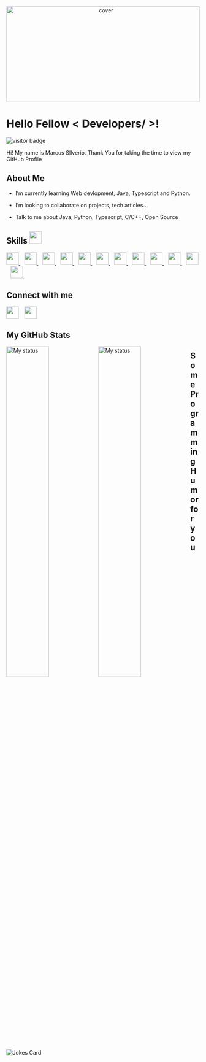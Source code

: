 <div align="center">
<img width="100%" height = "250px" src="https://img.freepik.com/free-vector/binary-code-stream-digital-data-codes-hacker-coding-crypto-matrix-numbers-flow-digitally-blue-screen-abstract-background_102902-991.jpg" alt="cover" />
</div>

<h1> Hello Fellow < Developers/ >!</h1>
<p align='center'>

![visitor badge](https://visitor-badge.laobi.icu/badge?page_id=marcussilverio.visitor-badge&format=true)

</p>
<div size='20px'> Hi! My name is Marcus SIlverio. Thank You for taking the time to view my GitHub Profile 
</div>

<h2> About Me</h2>

-  I’m currently learning Web devlopment, Java,  Typescript and Python. 

-  I’m looking to collaborate on projects, tech articles... 

-  Talk to me about  Java, Python, Typescript, C/C++, Open Source 

<h2> Skills <img src = "https://raw.githubusercontent.com/rahulbanerjee26/githubProfileReadmeGenerator/main/gifs/code.gif" width = 32px height=32px> </h2>
<a href= https://github.com/https://github.com/marcussilverio?tab=repositories&q=&type=&language=java&sort= > <img width ='32px' height='32px' src ='https://raw.githubusercontent.com/rahulbanerjee26/githubAboutMeGenerator/main/icons/java.svg'> </a>&ensp;
<a href= https://github.com/https://github.com/marcussilverio?tab=repositories&q=&type=&language=typescript&sort= > <img width ='32px' height='32px' src ='https://raw.githubusercontent.com/rahulbanerjee26/githubAboutMeGenerator/main/icons/typescript.svg'> </a>&ensp;
<a href= https://github.com/https://github.com/marcussilverio?tab=repositories&q=&type=&language=angularjs&sort= > <img width ='32px' height='32px' src ='https://raw.githubusercontent.com/rahulbanerjee26/githubAboutMeGenerator/main/icons/angularjs.svg'> </a>&ensp;
<a href= https://github.com/https://github.com/marcussilverio?tab=repositories&q=&type=&language=postgresql&sort= > <img width ='32px' height='32px' src ='https://raw.githubusercontent.com/rahulbanerjee26/githubAboutMeGenerator/main/icons/postgresql.svg'> </a>&ensp;
<a href= https://github.com/https://github.com/marcussilverio?tab=repositories&q=&type=&language=mysql&sort= > <img width ='32px' height='32px' src ='https://raw.githubusercontent.com/rahulbanerjee26/githubAboutMeGenerator/main/icons/mysql.svg'> </a>&ensp;
<a href= https://github.com/https://github.com/marcussilverio?tab=repositories&q=&type=&language=mongodb&sort= > <img width ='32px' height='32px' src ='https://raw.githubusercontent.com/rahulbanerjee26/githubAboutMeGenerator/main/icons/mongodb.svg'> </a>&ensp;
<a href= https://github.com/https://github.com/marcussilverio?tab=repositories&q=&type=&language=git&sort= > <img width ='32px' height='32px' src ='https://raw.githubusercontent.com/rahulbanerjee26/githubAboutMeGenerator/main/icons/git.svg'> </a>&ensp;
<a href= https://github.com/https://github.com/marcussilverio?tab=repositories&q=&type=&language=html&sort= > <img width ='32px' height='32px' src ='https://raw.githubusercontent.com/rahulbanerjee26/githubAboutMeGenerator/main/icons/html.svg'> </a>&ensp;
<a href= https://github.com/https://github.com/marcussilverio?tab=repositories&q=&type=&language=css&sort= > <img width ='32px' height='32px' src ='https://raw.githubusercontent.com/rahulbanerjee26/githubAboutMeGenerator/main/icons/css.svg'> </a>&ensp;
<a href= https://github.com/https://github.com/marcussilverio?tab=repositories&q=&type=&language=c&sort= > <img width ='32px' height='32px' src ='https://raw.githubusercontent.com/rahulbanerjee26/githubAboutMeGenerator/main/icons/c.svg'> </a>&ensp;
<a href= https://github.com/https://github.com/marcussilverio?tab=repositories&q=&type=&language=cpp&sort= > <img width ='32px' height='32px' src ='https://raw.githubusercontent.com/rahulbanerjee26/githubAboutMeGenerator/main/icons/cpp.svg'> </a>&ensp;
<a href= https://github.com/https://github.com/marcussilverio?tab=repositories&q=&type=&language=python&sort= > <img width ='32px' height='32px' src ='https://raw.githubusercontent.com/rahulbanerjee26/githubAboutMeGenerator/main/icons/python.svg'> </a>&ensp;


<h2> Connect with me </h2>
<a href = 'https://www.linkedin.com/in/https://www.linkedin.com/in/marcussilverio/'> <img width = '32px' align= 'center' src="https://raw.githubusercontent.com/rahulbanerjee26/githubAboutMeGenerator/main/icons/linked-in-alt.svg"/></a> 
&ensp; 
<a href = 'https://github.com/marcussilverio'> <img width = '32px' align= 'center' src="https://raw.githubusercontent.com/rahulbanerjee26/githubAboutMeGenerator/main/icons/github.svg"/></a> 


<h2> My GitHub Stats</h2>
<img alt="My status" align="left" width="47%" src="https://github-readme-stats.vercel.app/api?username=marcussilverio&theme=github_dark&show_icons=true"/>
<img alt="My status" align="left" width="47%" src="https://github-readme-stats.vercel.app/api/top-langs/?username=marcussilverio&layout=compact&theme=github_dark&show_icons=true"/>


<h2> Some Programming Humor for you </h2>

![Jokes Card](https://readme-jokes.vercel.app/api?theme=default)

